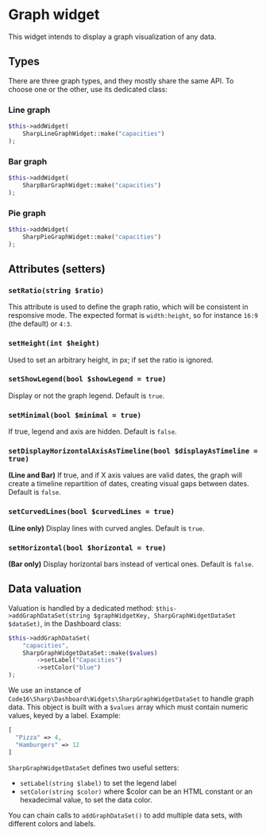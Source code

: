 # Graph widget

This widget intends to display a graph visualization of any data.

## Types

There are three graph types, and they mostly share the same API. To choose one or the other, use its dedicated class:

### Line graph

```php
$this->addWidget(
    SharpLineGraphWidget::make("capacities")
);
```

### Bar graph

```php
$this->addWidget(
    SharpBarGraphWidget::make("capacities")
);
```

### Pie graph

```php
$this->addWidget(
    SharpPieGraphWidget::make("capacities")
);
```

## Attributes (setters)

### `setRatio(string $ratio)`

This attribute is used to define the graph ratio, which will be consistent in responsive mode. The expected format is `width:height`, so for instance `16:9` (the default) or `4:3`.

### `setHeight(int $height)`

Used to set an arbitrary height, in px; if set the ratio is ignored.

### `setShowLegend(bool $showLegend = true)`

Display or not the graph legend. Default is `true`.

### `setMinimal(bool $minimal = true)`

If true, legend and axis are hidden. Default is `false`.

### `setDisplayHorizontalAxisAsTimeline(bool $displayAsTimeline = true)`

**(Line and Bar)** If true, and if X axis values are valid dates, the graph will create a timeline repartition of dates, creating visual gaps between dates. Default is `false`. 

### `setCurvedLines(bool $curvedLines = true)`

**(Line only)** Display lines with curved angles. Default is `true`. 

### `setHorizontal(bool $horizontal = true)`

**(Bar only)** Display horizontal bars instead of vertical ones. Default is `false`.

## Data valuation

Valuation is handled by a dedicated method: `$this->addGraphDataSet(string $graphWidgetKey, SharpGraphWidgetDataSet $dataSet)`, in the Dashboard class:

```php
$this->addGraphDataSet(
    "capacities",
    SharpGraphWidgetDataSet::make($values)
        ->setLabel("Capacities")
        ->setColor("blue")
);
```

We use an instance of `Code16\Sharp\Dashboard\Widgets\SharpGraphWidgetDataSet` to handle graph data. This object is built with a `$values` array which must contain numeric values, keyed by a label. Example:

```php
[
  "Pizza" => 4,
  "Hamburgers" => 12 
]
```

`SharpGraphWidgetDataSet` defines two useful setters:

- `setLabel(string $label)` to set the legend label
- `setColor(string $color)` where $color can be an HTML constant or an hexadecimal value, to set the data color.

You can chain calls to `addGraphDataSet()` to add multiple data sets, with different colors and labels.
